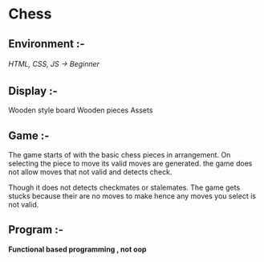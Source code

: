 # Chess

## Environment :-
  ###### HTML, CSS, JS -> Beginner
  
## Display :-
  Wooden style board
  Wooden pieces Assets
  
## Game :-
  The game starts of with the basic chess pieces in arrangement.
  On selecting the piece to move its valid moves are generated.
  the game does not allow moves that not valid and detects check.
  
  Though it does not detects checkmates or stalemates.
  The game gets stucks because their are no moves to make hence
  any moves you select is not valid.

## Program :-
  **Functional based programming , not oop**
